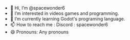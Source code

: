 - 👋 Hi, I’m @spacewonder6
- 👀 I’m interested in videos games and programming.
- 🌱 I’m currently learning Godot's programing language.
- 📫 How to reach me : Discord : spacewonder6
- 😄 Pronouns: Any pronouns

<!---
spacewonder6/spacewonder6 is a ✨ special ✨ repository because its `README.md` (this file) appears on your GitHub profile.
You can click the Preview link to take a look at your changes.
--->
